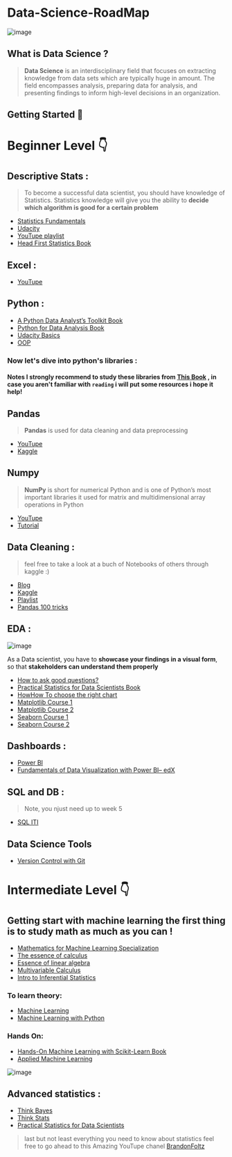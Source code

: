 # Data-Science-RoadMap

![image](https://user-images.githubusercontent.com/70972406/164584340-dc3ba68a-9b90-4407-8c82-27d2f58464b0.png)

## What is Data Science ?
> **Data Science** is an interdisciplinary field that focuses on extracting knowledge from data sets which are typically huge in amount. The field encompasses analysis, preparing data for analysis, and presenting findings to inform high-level decisions in an organization.

## Getting Started 🚀

# Beginner Level 👇

## Descriptive Stats :
> To become a successful data scientist, you should have knowledge of Statistics. Statistics knowledge will give you the ability to **decide which algorithm is good for a certain problem**
* [Statistics Fundamentals](https://www.youtube.com/playlist?list=PLblh5JKOoLUK0FLuzwntyYI10UQFUhsY9)
* [Udacity](https://www.udacity.com/course/intro-to-descriptive-statistics--ud827)
* [YouTupe playlist](https://www.youtube.com/watch?v=_VO9GSrKlYM&list=PLWd4nYaF_Vx7keNcSQ5B8IXe6scV5DSkg&index=3)
* [Head First Statistics Book](https://eg1lib.org/book/647528/e6832a)

##  Excel :
* [YouTupe](https://www.youtube.com/watch?v=9Z5MPeyuLhg&t=397s)

## Python :
* [A Python Data Analyst’s Toolkit Book](https://eg1lib.org/book/11078294/7bcf98)
* [Python for Data Analysis Book](https://eg1lib.org/book/3367370/62327b?dsource=recommend)
* [Udacity Basics](https://www.udacity.com/course/introduction-to-python--ud1110)
* [OOP](https://www.youtube.com/watch?v=rE0F6KVuwJ0&list=PLtGOJcWqvbqePpE7IWDRTDXo_jjGvJsRA)

### Now let's dive into python's libraries :
#### Notes I strongly recommend to study these libraries from  [This Book](https://eg1lib.org/book/11078294/7bcf98) , in case you aren't familiar with `reading` i will put some resources i hope it help! 
## Pandas
> **Pandas** is used for data cleaning and data preprocessing
* [YouTupe](https://www.youtube.com/watch?v=vmEHCJofslg)
* [Kaggle](https://www.kaggle.com/learn/pandas)
## Numpy 
> **NumPy** is short for numerical Python and is one of Python’s most important libraries it used for matrix and multidimensional array operations in Python
* [YouTupe](https://www.youtube.com/watch?v=QUT1VHiLmmI)
* [Tutorial](https://cs231n.github.io/python-numpy-tutorial/)

## Data Cleaning : 
> feel free to take a look at a buch of Notebooks of others through kaggle :)
* [Blog](https://towardsdatascience.com/the-ultimate-guide-to-data-cleaning-3969843991d4)
* [Kaggle](https://www.kaggle.com/learn/data-cleaning)
* [Playlist](https://www.youtube.com/watch?v=hl-TGI4550M&list=PL5-da3qGB5IBITZj_dYSFqnd_15JgqwA6)
* [Pandas 100 tricks](https://www.kaggle.com/code/shivan118/pandas-100-tricks)

## EDA :
![image](https://user-images.githubusercontent.com/70972406/164596196-b116438f-d03f-42e2-b1f9-d187949cfd0b.png)

As a Data scientist, you have to **showcase your findings in a visual form**, so that **stakeholders can understand them properly**
* [How to ask good questions?](https://towardsdatascience.com/how-to-ask-good-questions-be41b517c1b)
* [Practical Statistics for Data Scientists Book](https://eg1lib.org/book/5524607/1e8e36)
* [HowHow To choose the right chart](https://www.data-to-viz.com/?fbclid=IwAR1dWey6y_7DbHEX6dKdIzlOPfsBhmBbHa0XgDoRWmTHovxfb1QbZCihobk#boxplot)
* [Matplotlib Course 1](https://www.youtube.com/watch?v=zl5qPnqps8M&list=PLeo1K3hjS3uu4Lr8_kro2AqaO6CFYgKOl&index=2) 
* [Matplotlib Course 2](https://www.youtube.com/watch?v=UUy6_ElQXBY&list=PLtPIclEQf-3dJmAj3IsSRwRoLbX-n3J81)
* [Seaborn  Course 1](https://www.youtube.com/watch?v=W-jaYQq1C7Q&list=PLJIOr9Je9wzHT-ptgfelpt2Nyx4VGX_j9)
* [Seaborn  Course 2](https://www.youtube.com/watch?v=vaf4ir8eT38&list=PLtPIclEQf-3cG31dxSMZ8KTcDG7zYng1j&index=3)

## Dashboards :
* [Power BI](https://drive.google.com/drive/folders/1gwxJtxsshN0pQHXzLhkl4Syw42Go11-n)
* [Fundamentals of Data Visualization with Power BI– edX](https://www.edx.org/professional-certificate/fundamentals-of-data-visualization-with-power-bi?source=aw&awc=6798_1650600645_00901530d2f2bb27713afc834b13839e&utm_source=aw&utm_medium=affiliate_partner&utm_content=text-link&utm_term=790615_MLTUT)

## SQL and DB : 
> Note, you njust need up to week 5  
* [SQL ITI](https://drive.google.com/drive/folders/1P_uUWl6pBPC3MFrqR_ovoJQNCZhi9rAS)          
## Data Science Tools
* [Version Control with Git](https://www.udacity.com/course/version-control-with-git--ud123)


# Intermediate Level 👇 
## Getting start with machine learning the first thing is to study math as much as you can !

* [Mathematics for Machine Learning Specialization](https://www.coursera.org/specializations/mathematics-machine-learning)
* [The essence of calculus](https://www.youtube.com/watch?v=WUvTyaaNkzM&list=PLZHQObOWTQDMsr9K-rj53DwVRMYO3t5Yr)
* [Essence of linear algebra](https://www.youtube.com/watch?v=fNk_zzaMoSs&list=PLZHQObOWTQDPD3MizzM2xVFitgF8hE_ab)
* [Multivariable Calculus](https://www.youtube.com/watch?v=TrcCbdWwCBc&list=PLSQl0a2vh4HC5feHa6Rc5c0wbRTx56nF7)
* [Intro to Inferential Statistics](https://www.udacity.com/course/intro-to-inferential-statistics--ud201)

### To learn theory:
* [Machine Learning](https://www.coursera.org/learn/machine-learning?ranMID=40328&ranEAID=OyHlmBp2G0c&ranSiteID=OyHlmBp2G0c-otv.ZfwovJb_vJ0cDnWPRw&siteID=OyHlmBp2G0c-otv.ZfwovJb_vJ0cDnWPRw&utm_content=10&utm_medium=partners&utm_source=linkshare&utm_campaign=OyHlmBp2G0c)
* [Machine Learning with Python](https://www.coursera.org/learn/machine-learning-with-python?fbclid=IwAR11OySwNzi_G8Sn5PJPqwxsngJ8RTRmrOjAEILbdC1sz1lR0gsGWn-TifI)

### Hands On:
* [Hands-On Machine Learning with Scikit-Learn Book](https://eg1lib.org/book/5207527/b6e3a9)
* [Applied Machine Learning](https://www.youtube.com/watch?v=d79mzijMAw0&list=PL_pVmAaAnxIRnSw6wiCpSvshFyCREZmlM)

![image](https://user-images.githubusercontent.com/70972406/164788389-99cd1459-7b59-4ab3-9d63-5485f658b0f5.png)

## Advanced statistics :
* [Think Bayes](https://b-ok.africa/book/2737587/ab97d5)
* [Think Stats](https://b-ok.africa/book/2737548/7659e9)
* [Practical Statistics for Data Scientists](https://eg1lib.org/book/5524607/1e8e36)
> last but not least everything you need to know about statistics feel free to go ahead to this Amazing YouTupe chanel [BrandonFoltz](https://www.youtube.com/c/BrandonFoltz/playlists)
